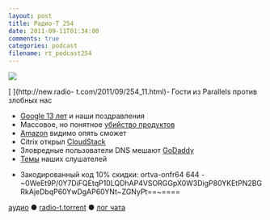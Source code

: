 ```yaml
---
layout: post
title: Радио-Т 254
date: 2011-09-11T01:34:00
comments: true
categories: podcast
filename: rt_podcast254
---
```

![](https://radio-t.com/images/radio-t/rt254.png)

[
](http://new.radio- t.com/2011/09/254_11.html)- Гости из Parallels против злобных нас
- [Google 13 лет](http://mashable.com/2011/09/04/google-happy-birthday-13-years/) и наши поздравления
- Массовое, но понятное [убийство продуктов](http://www.digitaltrends.com/web/google-shuts-down-google-desktop-and-nine-other-projects/)
- [Amazon](http://techcrunch.com/2011/09/02/amazon-kindle-tablet/) видимо опять сможет
- Citrix открыл [CloudStack](http://www.opennet.ru/opennews/art.shtml?num=31654)
- Зловредные пользователи DNS мешают [GoDaddy](http://rscott.org/dns/GoDaddy_Selective_DNS_Blackouts.htm)
- [Темы](http://new.radio-t.com/2011/09/254.html) наших слушателей
* Закодированный код 10% скидки:
ortva-onfr64 644 -~0WeEt9P/0Y7DiFQEtqP10LQDhAP4VSORGGpX0W3DigP80YKEtPN2BGRkAjeDbqP60YwDgAP60YNt~ZGNyPt==~====


[аудио](http://archive.rucast.net/radio-t/media/rt_podcast254.mp3) ● [radio-t.torrent](http://www.radio-t.com/torrents/rt_podcast254.mp3.torrent) ● [лог чата](http://chat.radio-t.com/logs/radio-t-254.html)<audio src="http://archive.rucast.net/radio-t/media/rt_podcast254.mp3" preload="none"></audio>
